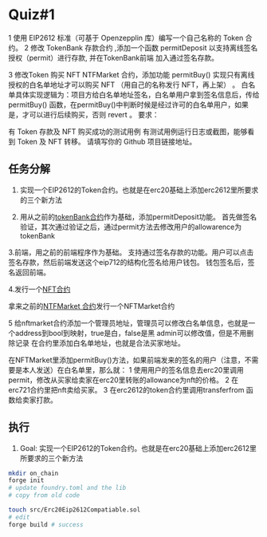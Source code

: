 # Quiz#1

1 使用 EIP2612 标准（可基于 Openzepplin 库）编写一个自己名称的 Token 合约。
2 修改 TokenBank 存款合约 ,添加一个函数 permitDeposit 以支持离线签名授权（permit）进行存款, 并在TokenBank前端 加入通过签名存款。

3 修改Token 购买 NFT NTFMarket 合约，添加功能 permitBuy() 实现只有离线授权的白名单地址才可以购买 NFT （用自己的名称发行 NFT，再上架） 。
白名单具体实现逻辑为：项目方给白名单地址签名，白名单用户拿到签名信息后，传给 permitBuy() 函数，在permitBuy()中判断时候是经过许可的白名单用户，如果是，才可以进行后续购买，否则 revert 。
要求：

有 Token 存款及 NFT 购买成功的测试用例
有测试用例运行日志或截图，能够看到 Token 及 NFT 转移。
请填写你的 Github 项目链接地址。

## 任务分解

1. 实现一个EIP2612的Token合约。也就是在erc20基础上添加erc2612里所要求的三个新方法

2. 用从之前的[tokenBank合约](https://github.com/zhaidewei/upchain_2025_s3/blob/main/dapp_quiz/56e455b3/contracts/src/TokenBank.sol)作为基础，添加permitDeposit功能。
首先做签名验证，其次通过验证之后，通过permit方法去修改用户的allowarence为tokenBank

3.前端，用之前的前端程序作为基础。 支持通过签名存款的功能。用户可以点击签名存款，然后前端发送这个eip712的结构化签名给用户钱包。
钱包签名后，签名返回前端。

4.发行一个[NFT合约](https://github.com/zhaidewei/upchain_2025_s3/blob/main/foundry_quiz/08973815/src/ExtendedERC721.sol)

拿来之前的[NTFMarket 合约](https://github.com/zhaidewei/upchain_2025_s3/blob/main/foundry_quiz/08973815/src/NftMarket.sol)发行一个NFTMarket合约

5 给nftmarket合约添加一个管理员地址，管理员可以修改白名单信息，也就是一个address到bool到映射，true是白，false是黑
admin可以修改值，但是不用删除记录
在合约里添加白名单地址，也就是合法买家地址。

在NFTMarket里添加permitBuy()方法，如果前端发来的签名的用户（注意，不需要是本人发送）在白名单里，那么就：
1 使用用户的签名信息去erc20里调用permit，修改从买家给卖家在erc20里转账的allowance为nft的价格。
2 在erc721合约里把nft卖给买家。
3 在erc2612的token合约里调用transferfrom 函数给卖家打款。

## 执行

1. Goal: 实现一个EIP2612的Token合约。也就是在erc20基础上添加erc2612里所要求的三个新方法

```sh
mkdir on_chain
forge init
# update foundry.toml and the lib
# copy from old code

touch src/Erc20Eip2612Compatiable.sol
# edit
forge build # success

```
